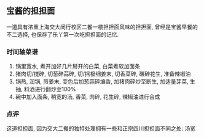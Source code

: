 ## 宝酱的担担面
一道具有浓重上海交大闵行校区二餐一楼担担面风味的担担面, 曾经是宝酱早餐的不二选择, 也保存了乐丫第一次吃担担面的记忆.

### 时间轴菜谱
1. 锅里宽水, 煮开加好几片掰开的白菜, 白菜煮软加面条
2. 猪肉切/搅碎, 切葱碎蒜碎, 切/摇极细姜末, 切香菜碎, 碾碎花生, 准备辣椒油
3. 锅热, 润锅, 煎姜末, 变色后加葱蒜碎煸香, 加猪肉碎炒至断生, 加适量芽菜, 生抽, 料酒进行翻炒至100%
4. 碗中加入面条, 稍宽的汤, 香菜, 肉碎, 花生碎, 辣椒油进行合成

### 点评
这道担担面, 因为交大二餐的独特处理拥有一些和正宗四川担担面不同之处: 汤宽
